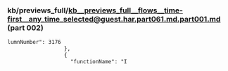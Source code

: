 ### kb/previews_full/kb__previews_full__flows__time-first__any_time_selected@guest.har.part061.md.part001.md (part 002)

```md
lumnNumber": 3176
                  },
                  {
                    "functionName": "I
```

```
